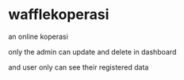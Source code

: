 # wafflekoperasi

an online koperasi

only the admin can update and delete in dashboard

and user only can see their registered data

